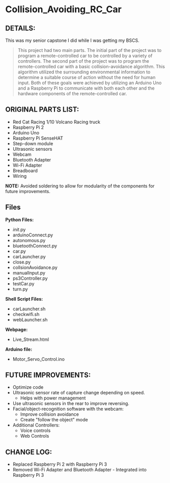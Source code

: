


# Collision_Avoiding_RC_Car

## DETAILS: ##
This was my senior capstone I did while I was getting my BSCS.

> This project had two main parts. The initial part of the project was
> to program a remote-controlled car to be controlled by a variety of
> controllers. The second part of the project was to program the
> remote-controlled car with a basic collision-avoidance algorithm. This
> algorithm utilized the surrounding environmental information to
> determine a suitable course of action without the need for human
> input. Both of these goals were achieved by utilizing an Arduino Uno
> and a Raspberry Pi to communicate with both each other and the
> hardware components of the remote-controlled car.

  
## ORIGINAL PARTS LIST: ##

 - Red Cat Racing 1/10 Volcano Racing truck
 - Raspberry Pi 2
 - Arduino Uno   
 - Raspberry Pi SenseHAT
 - Step-down module
 - Ultrasonic sensors
 - Webcam
 - Bluetooth Adapter
 - Wi-Fi Adapter
 - Breadboard
 - Wiring

**NOTE:** Avoided soldering to allow for modularity of the components for future improvements.  

## Files ##
  **Python Files:**
 - _init_.py
 - arduinoConnect.py
 - autonomous.py
 - bluetoothConnect.py
 - car.py
 - carLauncher.py
 - close.py
 - collsionAvoidance.py
 - manualInput.py
 - ps3Controller.py
 - testCar.py
 - turn.py

**Shell Script Files:**
 - carLauncher.sh
 - checkwifi.sh
 - webLauncher.sh

**Webpage:**
 - Live_Stream.html
 
**Arduino file:**
 - Motor_Servo_Control.ino

## FUTURE IMPROVEMENTS: ##
 - Optimize code
 - Ultrasonic sensor rate of capture change depending on speed. 
	 - Helps with power management
 - Use ultrasonic sensors in the rear to improve reversing.
 - Facial/object-recognition software with the webcam:
	 - Improve collision avoidance
	 - Create "follow the object" mode
 - Additional Controllers:
	 - Voice controls
	 - Web Controls
    
## CHANGE LOG: ##
 - Replaced Raspberry Pi 2 with Raspberry Pi 3
 - Removed Wi-Fi Adapter and Bluetooth Adapter - Integrated into Raspberry Pi 3
